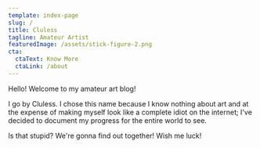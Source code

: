 ```yaml
---
template: index-page
slug: /
title: Cluless
tagline: Amateur Artist
featuredImage: /assets/stick-figure-2.png
cta:
  ctaText: Know More
  ctaLink: /about
---
```

Hello! Welcome to my amateur art blog!

I go by Cluless. I chose this name because I know nothing about art and at the expense of making myself look like a complete idiot on the internet; I've decided to document my progress for the entire world to see.

Is that stupid? We're gonna find out together! Wish me luck!